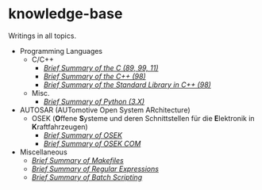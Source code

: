 # knowledge-base
Writings in all topics.

* Programming Languages
  * C/C++
    * [*Brief Summary of the C (89, 99, 11)*](lang/brief_summary_of_c.ipynb)
    * [*Brief Summary of the C++ (98)*](lang/brief_summary_of_cpp.ipynb)
    * [*Brief Summary of the Standard Library in C++ (98)*](lang/brief_summary_of_std.ipynb)
  * Misc.
    * [*Brief Summary of Python (3.X)*](lang/brief_summary_of_python.ipynb)
* AUTOSAR (AUTomotive Open System ARchitecture)
  * OSEK (**O**ffene **S**ysteme und deren Schnittstellen für die **E**lektronik in **K**raftfahrzeugen)
    * [*Brief Summary of OSEK*](autosar/osek/brief_summary_of_osek.ipynb)
    * [*Brief Summary of OSEK COM*](autosar/osek/brief_summary_of_osek_com.ipynb)
* Miscellaneous
  * [*Brief Summary of Makefiles*](misc/brief_summary_of_make.ipynb)
  * [*Brief Summary of Regular Expressions*](misc/brief_summary_of_regex.ipynb)
  * [*Brief Summary of Batch Scripting*](misc/brief_summary_of_batch.ipynb)